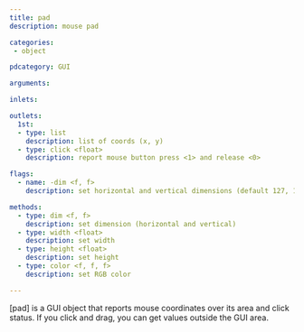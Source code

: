 ```yaml
---
title: pad
description: mouse pad

categories:
 - object

pdcategory: GUI

arguments:

inlets:

outlets:
  1st:
  - type: list
    description: list of coords (x, y)
  - type: click <float>
    description: report mouse button press <1> and release <0>

flags:
  - name: -dim <f, f>
    description: set horizontal and vertical dimensions (default 127, 127)

methods:
  - type: dim <f, f>
    description: set dimension (horizontal and vertical)
  - type: width <float>
    description: set width
  - type: height <float>
    description: set height
  - type: color <f, f, f>
    description: set RGB color

---
```


[pad] is a GUI object that reports mouse coordinates over its area and click status. If you click and drag, you can get values outside the GUI area.

